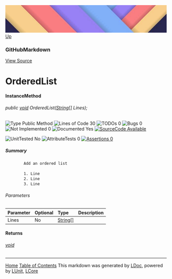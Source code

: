 ![](../Content/LDoc-banner-small.png "")
[Up](GitHubMarkdown.md)

### GitHubMarkdown
[View Source](../Markdown/GitHubMarkdown.cs)

# OrderedList

#### InstanceMethod

###### public [void](https://msdn.microsoft.com/en-us/library/system.void.aspx) OrderedList([String[]](https://msdn.microsoft.com/en-us/library/system.string.aspx) Lines);

![Type Public Method](http://b.repl.ca/v1/Type-Public%20Method-blue.png "") ![Lines of Code 30](http://b.repl.ca/v1/Lines%20of%20Code-30-blue.png "") ![TODOs 0](http://b.repl.ca/v1/TODOs-0-green.png "") ![Bugs 0](http://b.repl.ca/v1/Bugs-0-green.png "") ![Not Implemented 0](http://b.repl.ca/v1/Not%20Implemented-0-green.png "") ![Documented Yes](http://b.repl.ca/v1/Documented-Yes-brightgreen.png "") [![SourceCode Available](http://b.repl.ca/v1/SourceCode-Available-brightgreen.png "")](../Markdown/GitHubMarkdown.cs#L141)

![UnitTested No](http://b.repl.ca/v1/UnitTested-No-lightgrey.png "") ![AttributeTests 0](http://b.repl.ca/v1/AttributeTests-0-lightgrey.png "") [![Assertions 0](http://b.repl.ca/v1/Assertions-0-lightgrey.png "")](../Markdown/GitHubMarkdown.cs)

##### Summary

            Add an ordered list
            
            1. Line
            2. Line
            3. Line
            
            

###### Parameters

Parameter | Optional | Type | Description
:---  | :---  | :---  | :--- 
Lines | No | [String[]](https://msdn.microsoft.com/en-us/library/system.string.aspx) | 


#### Returns

###### [void](https://msdn.microsoft.com/en-us/library/system.void.aspx)



---

[Home](../../README.md) [Table of Contents](../../TableOfContents.md)
This markdown was generated by [LDoc](https://github.com/CodeSingularity/LDoc), powered by [LUnit](https://github.com/CodeSingularity/LUnit), [LCore](https://github.com/CodeSingularity/LCore)
